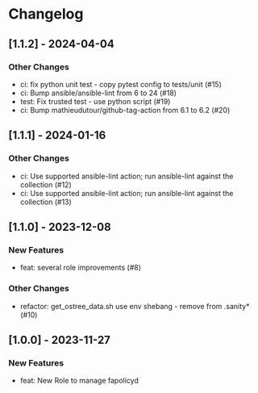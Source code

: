 Changelog
=========

[1.1.2] - 2024-04-04
--------------------

### Other Changes

- ci: fix python unit test - copy pytest config to tests/unit (#15)
- ci: Bump ansible/ansible-lint from 6 to 24 (#18)
- test: Fix trusted test - use python script (#19)
- ci: Bump mathieudutour/github-tag-action from 6.1 to 6.2 (#20)

[1.1.1] - 2024-01-16
--------------------

### Other Changes

- ci: Use supported ansible-lint action; run ansible-lint against the collection (#12)
- ci: Use supported ansible-lint action; run ansible-lint against the collection (#13)

[1.1.0] - 2023-12-08
--------------------

### New Features

- feat: several role improvements (#8)

### Other Changes

- refactor: get_ostree_data.sh use env shebang - remove from .sanity* (#10)

[1.0.0] - 2023-11-27
--------------------

### New Features

- feat: New Role to manage fapolicyd
